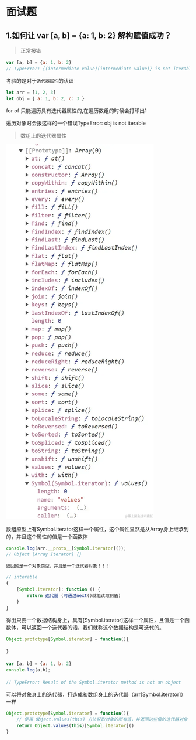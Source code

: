 # 面试题

## 1.如何让 var [a, b] = {a: 1, b: 2} 解构赋值成功？

> 正常报错
```js
var [a, b] = {a: 1, b: 2}
// TypeError: {(intermediate value)(intermediate value)} is not iterable
```

考验的是对于`迭代器属性`的认识

```js
let arr = [1, 2, 3]
let obj = { a: 1, b: 2, c: 3 }
```

for of 只能遍历具有迭代器属性的,在遍历数组的时候会打印出1

遍历对象时会报这样的一个错误TypeError: obj is not iterable

> 数组上的迭代器属性

![image1](./img/mst_image1.png)

数组原型上有Symbol.iterator这样一个属性，这个属性显然是从Array身上继承到的，并且这个属性的值是一个函数体

```js
console.log(arr.__proto__[Symbol.iterator]());
// Object [Array Iterator] {}
```

`返回的是一个对象类型，并且是一个迭代器对象！！！`

```js
// interable
{
    [Symbol.iterator]: function () {
        return 迭代器 (可通过next()就能读取到值)
    }
}
```

得出只要一个数据结构身上，具有[Symbol.iterator]这样一个属性，且值是一个函数体，可以返回一个迭代器的话，我们就称这个数据结构是可迭代的。

```js
Object.prototype[Symbol.iterator] = function(){

}

var [a, b] = {a: 1, b: 2}
console.log(a,b);

// TypeError: Result of the Symbol.iterator method is not an object
```

可以将对象身上的迭代器，打造成和数组身上的迭代器（arr[Symbol.iterator]）一样

```js
Object.prototype[Symbol.iterator] = function(){
    // 使用 Object.values(this) 方法获取对象的所有值，并返回这些值的迭代器对象
    return Object.values(this)[Symbol.iterator]()
}
```
